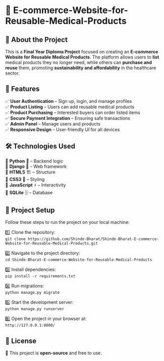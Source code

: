 
# 📌 E-commerce-Website-for-Reusable-Medical-Products

## 📝 About the Project  
This is a **Final Year Diploma Project** focused on creating an **E-commerce Website for Reusable Medical Products**. The platform allows users to **list** medical products they no longer need, while others can **purchase and reuse** them, promoting **sustainability and affordability** in the healthcare sector.  

## 🚀 Features  
✅ **User Authentication** – Sign up, login, and manage profiles  
✅ **Product Listing** – Users can add reusable medical products  
✅ **Product Purchasing** – Interested buyers can order listed items  
✅ **Secure Payment Integration** – Ensuring safe transactions  
✅ **Admin Panel** – Manage users and products  
✅ **Responsive Design** – User-friendly UI for all devices  

## 🛠️ Technologies Used  
🔹 **Python** 🐍 – Backend logic  
🔹 **Django** 🎯 – Web framework  
🔹 **HTML5** 🏗️ – Structure  
🔹 **CSS3** 🎨 – Styling  
🔹 **JavaScript** ⚡ – Interactivity  
🔹 **SQLite** 🗄️ – Database  

## 📂 Project Setup  
Follow these steps to run the project on your local machine:  

1️⃣ Clone the repository:  
   `git clone https://github.com/Shinde-Bharat/Shinde-Bharat-E-commerce-Website-for-Reusable-Medical-Products.git`  

2️⃣ Navigate to the project directory:  
   `cd Shinde-Bharat-E-commerce-Website-for-Reusable-Medical-Products`  

3️⃣ Install dependencies:  
   `pip install -r requirements.txt`  

4️⃣ Run migrations:  
   `python manage.py migrate`  

5️⃣ Start the development server:  
   `python manage.py runserver`  

6️⃣ Open the project in your browser at:  
   `http://127.0.0.1:8000/`  


## 📜 License  
📌 This project is **open-source** and free to use.  
